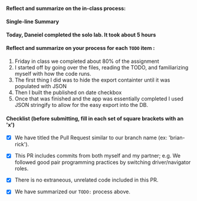 #### Reflect and summarize on the in-class process:
#### Single-line Summary
**Today, Daneiel completed the solo lab. It took about 5 hours**

#### Reflect and summarize on your process for each `TODO` item :  
  1. Friday in class we completed about 80% of the assignment
  2. I started off by going over the files, reading the TODO, and familiarizing myself with how the code runs.
  3. The first thing I did was to hide the export containter until it was populated with JSON
  4. Then I built the published on date checkbox
  5. Once that was finished and the app was essentially completed I used JSON stringify to allow for the easy export into the DB.

#### Checklist (before submitting, fill in each set of square brackets with an 'x')
- [x] We have titled the Pull Request similar to our branch name (ex: 'brian-rick'). 
- [x] This PR includes commits from both myself and my partner; e.g. We followed good pair programming practices by switching driver/navigator roles.
- [x] There is no extraneous, unrelated code included in this PR.
- [x] We have summarized our `TODO:` process above.

